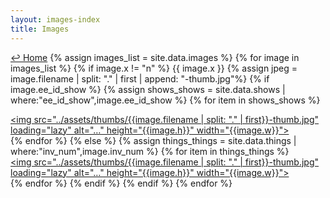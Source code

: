 ```yaml
---
layout: images-index
title: Images
---
```

<a href="../">↩ Home</a> 
{% assign images_list = site.data.images %}
{% for image in images_list %}
{% if image.x != "n"  %}
{{ image.x }}
{% assign jpeg = image.filename | split: "." | first | append: "-thumb.jpg"%}
{% if image.ee_id_show %}
{% assign shows_shows = site.data.shows | where:"ee_id_show",image.ee_id_show %}
{% for item in shows_shows %}<div class="thumbs"><a href="../shows/{{ item.url }}"><img src="../assets/thumbs/{{image.filename | split: "." | first}}-thumb.jpg" loading="lazy" alt="…" height="{{image.h}}" width="{{image.w}}"></a></div>{% endfor %}
{% else %}
{% assign things_things = site.data.things | where:"inv_num",image.inv_num %}
{% for item in things_things %}<div class="thumbs"><a href="../things-i-made/{{ item.url }}"><img src="../assets/thumbs/{{image.filename | split: "." | first}}-thumb.jpg" loading="lazy" alt="…" height="{{image.h}}" width="{{image.w}}"></a></div>{% endfor %}
{% endif %}
{% endif %}
{% endfor %}







